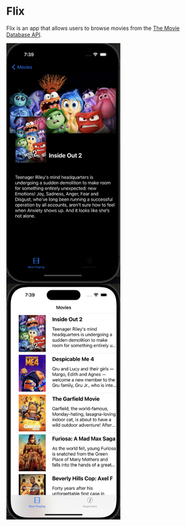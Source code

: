 # Flix

Flix is an app that allows users to browse movies from the [The Movie Database API](http://docs.themoviedb.apiary.io/#).




<div style="display: flex; flex-wrap: wrap;">
  <img src="./images/insideout.png" alt="Inside Out" width="300" style="margin-right: 10px;"/>
  <img src="./images/home.png" alt="Home Page" width="300" style="margin-right: 10px;"/>
</div>
